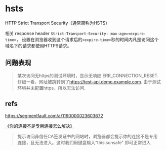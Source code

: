# hsts

HTTP Strict Transport Security（通常简称为HSTS）

相关 response header `Strict-Transport-Security: max-age=<expire-time>`，
设置在浏览器收到这个请求后的`<expire-time>`秒的时间内凡是访问这个域名下的请求都使用HTTPS请求。

## 问题表现

> 某次访问无https的测试环境时，显示无响应 ERR_CONNECTION_RESET. 仔细一看，网址被跳转到了<https://test-api.demo.example.com>. 由于测试环境并未配置https，所以无法访问.

## refs

<https://segmentfault.com/a/1190000023603672>

[《你的连接不是专用连接怎么解决》](https://wen.baidu.com/question/208072704999962965.html)

> 提示访问非信任CA签发证书的网站时，浏览器都会提示你的连接不是专用连接，且无法进入。这时我们用键盘输入“thisisunsafe” 即可正常进入
